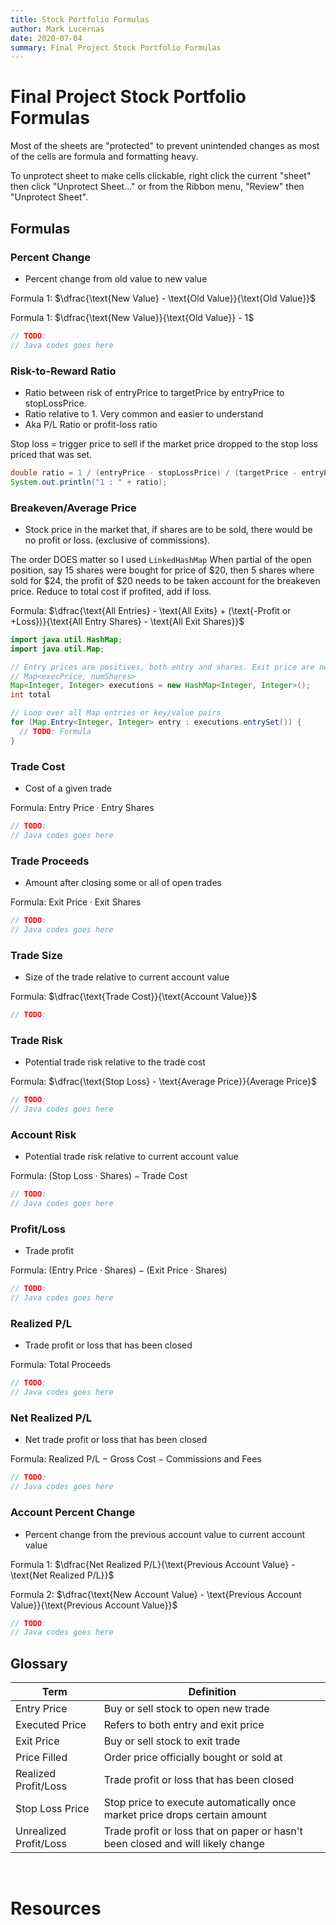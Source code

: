 ```yaml
---
title: Stock Portfolio Formulas
author: Mark Lucernas
date: 2020-07-04
summary: Final Project Stock Portfolio Formulas
---
```



# Final Project Stock Portfolio Formulas

Most of the sheets are "protected" to prevent unintended changes as most of the
cells are formula and formatting heavy.

To unprotect sheet to make cells clickable, right click the current "sheet"
then click "Unprotect Sheet..." or from the Ribbon menu, "Review" then
"Unprotect Sheet".

## Formulas

### Percent Change

  - Percent change from old value to new value


Formula 1: $\dfrac{\text{New Value} - \text{Old Value}}{\text{Old Value}}$

Formula 1: $\dfrac{\text{New Value}}{\text{Old Value}} - 1$

```java
// TODO:
// Java codes goes here
```

### Risk-to-Reward Ratio

  - Ratio between risk of entryPrice to targetPrice by entryPrice to
    stopLossPrice.
  - Ratio relative to 1. Very common and easier to understand
  - Aka P/L Ratio or profit-loss ratio


Stop loss = trigger price to sell if the market price dropped to the stop loss
            priced that was set.

```java
double ratio = 1 / (entryPrice - stopLossPrice) / (targetPrice - entryPrice);
System.out.println("1 : " + ratio);
```

### Breakeven/Average Price

  - Stock price in the market that, if shares are to be sold, there would be no
    profit or loss. (exclusive of commissions).


The order DOES matter so I used `LinkedHashMap`
When partial of the open position, say 15 shares were bought for price of $20,
then 5 shares where sold for $24, the profit of $20 needs to be taken account
for the breakeven price. Reduce to total cost if profited, add if loss.

Formula: $\dfrac{\text{All Entries} - \text{All Exits} + (\text{-Profit or +Loss})}{\text{All Entry Shares} - \text{All Exit Shares}}$

```java
import java.util.HashMap;
import java.util.Map;

// Entry prices are positives, both entry and shares. Exit price are negatives
// Map<execPrice, numShares>
Map<Integer, Integer> executions = new HashMap<Integer, Integer>();
int total

// Loop over all Map entries or key/value pairs
for (Map.Entry<Integer, Integer> entry : executions.entrySet()) {
  // TODO: Formula
}
```

### Trade Cost

  - Cost of a given trade

Formula: $\text{Entry Price} \cdot \text{Entry Shares}$

```java
// TODO:
// Java codes goes here
```

### Trade Proceeds

  - Amount after closing some or all of open trades


Formula: $\text{Exit Price} \cdot \text{Exit Shares}$

```java
// TODO:
// Java codes goes here
```
### Trade Size

  - Size of the trade relative to current account value

Formula: $\dfrac{\text{Trade Cost}}{\text{Account Value}}$

```java
// TODO:
```

### Trade Risk

  - Potential trade risk relative to the trade cost


Formula: $\dfrac{\text{Stop Loss} - \text{Average Price}}{Average Price}$

```java
// TODO:
// Java codes goes here
```

### Account Risk

  - Potential trade risk relative to current account value


Formula: $(\text{Stop Loss} \cdot \text{Shares}) - \text{Trade Cost}$

```java
// TODO:
// Java codes goes here
```

### Profit/Loss

  - Trade profit


Formula: $(\text{Entry Price} \cdot \text{Shares}) - (\text{Exit Price} \cdot \text{Shares})$

```java
// TODO:
// Java codes goes here
```

### Realized P/L

  - Trade profit or loss that has been closed


Formula: $\text{Total Proceeds}$

```java
// TODO:
// Java codes goes here
```

### Net Realized P/L

  - Net trade profit or loss that has been closed


Formula: $\text{Realized P/L} - \text{Gross Cost} - \text{Commissions and Fees}$

```java
// TODO:
// Java codes goes here
```

### Account Percent Change

  - Percent change from the previous account value to current account value

Formula 1: $\dfrac{Net Realized P/L}{\text{Previous Account Value} - \text{Net Realized P/L}}$

Formula 2: $\dfrac{\text{New Account Value} - \text{Previous Account Value}}{\text{Previous Account Value}}$

```java
// TODO:
// Java codes goes here
```

## Glossary

| Term                   | Definition                                                                      |
|------------------------|---------------------------------------------------------------------------------|
| Entry Price            | Buy or sell stock to open new trade                                             |
| Executed Price         | Refers to both entry and exit price                                             |
| Exit Price             | Buy or sell stock to exit trade                                                 |
| Price Filled           | Order price officially bought or sold at                                        |
| Realized Profit/Loss   | Trade profit or loss that has been closed                                       |
| Stop Loss Price        | Stop price to execute automatically once market price drops certain amount      |
| Unrealized Profit/Loss | Trade profit or loss that on paper or hasn't been closed and will likely change |

<br>

# Resources

